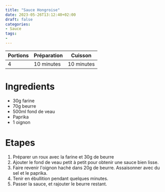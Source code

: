 ```yaml
---
title: "Sauce Hongroise"
date: 2023-05-26T13:12:40+02:00
draft: false
categories:
- Sauce
tags:
-
---
```


| Portions | Préparation | Cuisson    |
|----------|-------------|------------|
| 4        | 10 minutes  | 10 minutes |

# Ingredients

- 30g farine
- 70g beurre
- 500ml fond de veau
- Paprika
- 1 oignon

# Etapes

1) Préparer un roux avec la farine et 30g de beurre
2) Ajouter le fond de veau petit à petit pour obtenir une sauce bien lisse.
3) Faire revenir l'oignon haché dans 20g de beurre. Assaisonner avec du sel et le paprika.
4) Tenir en ébullition pendant quelques minutes.
5) Passer la sauce, et rajouter le beurre restant.